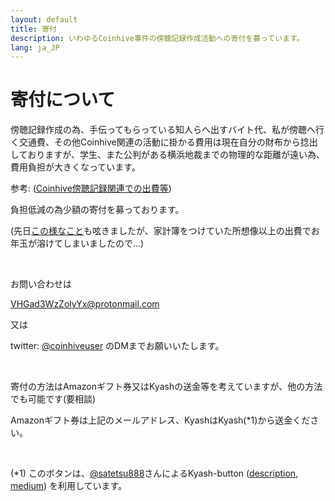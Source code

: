 ```yaml
---
layout: default
title: 寄付
description: いわゆるCoinhive事件の傍聴記録作成活動への寄付を募っています。
lang: ja_JP
---
```




<head>

<script>window.kyash = (function(d, s, id) { var js, fjs = d.getElementsByTagName(s)[0],t = window.kyash || {};if (d.getElementById(id)) return t;
js = d.createElement(s);js.id = id; js.src = "https://satetsu888.github.io/kyash-button/dest/widgets.js";
fjs.parentNode.insertBefore(js, fjs); t._e = []; t.ready = function(f) { t._e.push(f); }; return t; }(document, "script", "kyash-wjs"));</script>

</head>



# 寄付について

傍聴記録作成の為、手伝ってもらっている知人らへ出すバイト代、私が傍聴へ行く交通費、その他Coinhive関連の活動に掛かる費用は現在自分の財布から捻出しておりますが、学生、また公判がある横浜地裁までの物理的な距離が遠い為、費用負担が大きくなっています。

参考: ([Coinhive傍聴記録関連での出費等](https://coinhiveuser.github.io/donation/accounts/record.html))

負担低減の為少額の寄付を募っております。

(先日[この様なこと](https://twitter.com/coinhiveuser/status/1090594712744906753)も呟きましたが、家計簿をつけていた所想像以上の出費でお年玉が溶けてしまいましたので…)

<br/>

お問い合わせは

[VHGad3WzZolyYx@protonmail.com](mailto:VHGad3WzZolyYx@protonmail.com)

又は

twitter: [@coinhiveuser](https://twitter.com/coinhiveuser) のDMまでお願いいたします。

<br/>

寄付の方法はAmazonギフト券又はKyashの送金等を考えていますが、他の方法でも可能です(要相談)

Amazonギフト券は上記のメールアドレス、Kyashは<a class="kyash-button" data-user-id="5529173656809056807">Kyash</a>(*1)から送金ください。

<br/>

(*1) このボタンは、[@satetsu888](https://twitter.com/satetsu888 )さんによるKyash-button ([description](https://satetsu888.github.io/kyash-button/), [medium](https://medium.com/@satetsu888/kyash%E3%82%92%E4%BD%BF%E3%81%A3%E3%81%A6web%E3%81%A7%E3%81%8A%E9%87%91%E3%82%92%E5%8F%97%E3%81%91%E5%8F%96%E3%82%8A%E3%82%84%E3%81%99%E3%81%8F%E3%81%99%E3%82%8Bkyash-button%E4%BD%9C%E3%81%A3%E3%81%A6%E3%81%BF%E3%81%9F-15c62bfbfd3)) を利用しています。